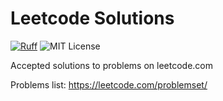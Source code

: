 # Leetcode Solutions

[![Ruff](https://img.shields.io/endpoint?url=https://raw.githubusercontent.com/astral-sh/ruff/main/assets/badge/v2.json)](https://github.com/astral-sh/ruff)
![MIT License](https://img.shields.io/github/license/linzeyang/leetcode-solutions?style=flat-square)


Accepted solutions to problems on leetcode.com

Problems list: https://leetcode.com/problemset/
